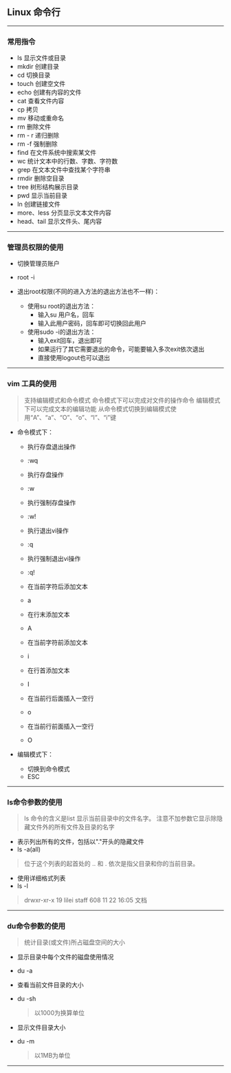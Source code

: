 ## Linux 命令行

------
### 常用指令

* ls          显示文件或目录
* mkdir  创建目录
* cd        切换目录
* touch  创建空文件
* echo  创建有内容的文件
* cat  查看文件内容
* cp  拷贝
* mv 移动或重命名
* rm  删除文件
* rm - r 递归删除
* rm -f 强制删除
* find 在文件系统中搜索某文件
* wc 统计文本中的行数、字数、字符数
* grep 在文本文件中查找某个字符串
* rmdir 删除空目录
* tree 树形结构展示目录
* pwd 显示当前目录
* ln 创建链接文件
* more、less 分页显示文本文件内容
* head、tail 显示文件头、尾内容


-------
### 管理员权限的使用
* 切换管理员账户
* root -i 

* 退出root权限(不同的进入方法的退出方法也不一样)：
    * 使用su root的退出方法：
        * 输入su 用户名，回车
        * 输入此用户密码，回车即可切换回此用户
    * 使用sudo -i的退出方法：
        * 输入exit回车，退出即可
        * 如果运行了其它需要退出的命令，可能要输入多次exit依次退出
        * 直接使用logout也可以退出

--------
### vim 工具的使用
> 支持编辑模式和命令模式
> 命令模式下可以完成对文件的操作命令
> 编辑模式下可以完成文本的编辑功能
> 从命令模式切换到编辑模式使用“A”、“a”、“O”、“o”、“I”、“i”键

* 命令模式下：
    * 执行存盘退出操作
    * :wq

    * 执行存盘操作
    * :w
    
    * 执行强制存盘操作
    * :w!
    
    * 执行退出vi操作
    * :q
    
    * 执行强制退出vi操作
    * :q!
    
    * 在当前字符后添加文本
    * a
    
    * 在行末添加文本
    * A
    
    * 在当前字符前添加文本
    * i
    
    * 在行首添加文本
    * I

    * 在当前行后面插入一空行
    * o
    
    * 在当前行前面插入一空行
    * O
    
* 编辑模式下：
    * 切换到命令模式
    * ESC

-------
### ls命令参数的使用
> ls 命令的含义是list 显示当前目录中的文件名字。
> 注意不加参数它显示除隐藏文件外的所有文件及目录的名字

* 表示列出所有的文件，包括以"."开头的隐藏文件
* ls -a(all)
> 位于这个列表的起首处的 .. 和 . 依次是指父目录和你的当前目录。

* 使用详细格式列表
* ls -l
> drwxr-xr-x  19 lilei  staff   608 11 22 16:05 文档

-------
### du命令参数的使用
> 统计目录(或文件)所占磁盘空间的大小

* 显示目录中每个文件的磁盘使用情况
* du -a

* 查看当前文件目录的大小
* du -sh
    > 以1000为换算单位

* 显示文件目录大小
* du -m
    > 以1MB为单位

-------
